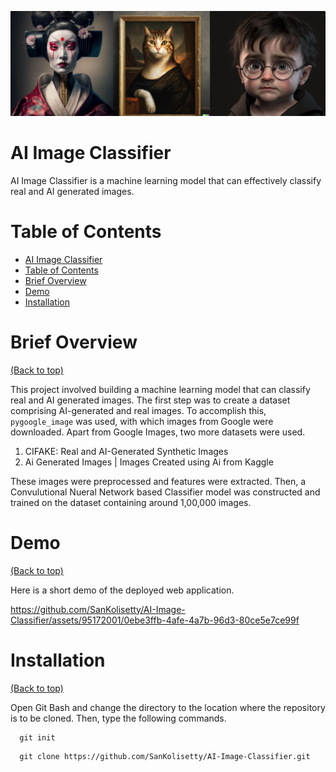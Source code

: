 ![Banner](./banneraiimg.jpg)

# AI Image Classifier

AI Image Classifier is a machine learning model that can effectively classify real and AI generated images.

# Table of Contents

- [AI Image Classifier](#ai-image-classifier)
- [Table of Contents](#table-of-contents)
- [Brief Overview](#brief-overview)
- [Demo](#demo)
- [Installation](#installation)

# Brief Overview
[(Back to top)](#table-of-contents)

This project involved building a machine learning model that can classify real and AI generated images. The first step was to create a dataset comprising AI-generated and real images. To accomplish this, `pygoogle_image` was used, with which images from Google were downloaded. Apart from Google Images, two more datasets were used.

1. CIFAKE: Real and AI-Generated Synthetic Images 
2. Ai Generated Images | Images Created using Ai from Kaggle

These images were preprocessed and features were extracted. Then, a Convulutional Nueral Network based Classifier model was constructed and trained on the dataset containing around 1,00,000 images.

# Demo
[(Back to top)](#table-of-contents)

Here is a short demo of the deployed web application.

https://github.com/SanKolisetty/AI-Image-Classifier/assets/95172001/0ebe3ffb-4afe-4a7b-96d3-80ce5e7ce99f

# Installation
[(Back to top)](#table-of-contents)

Open Git Bash and change the directory to the location where the repository is to be cloned. Then, type the following commands.

```shell
  git init
```
```shell
  git clone https://github.com/SanKolisetty/AI-Image-Classifier.git
```



